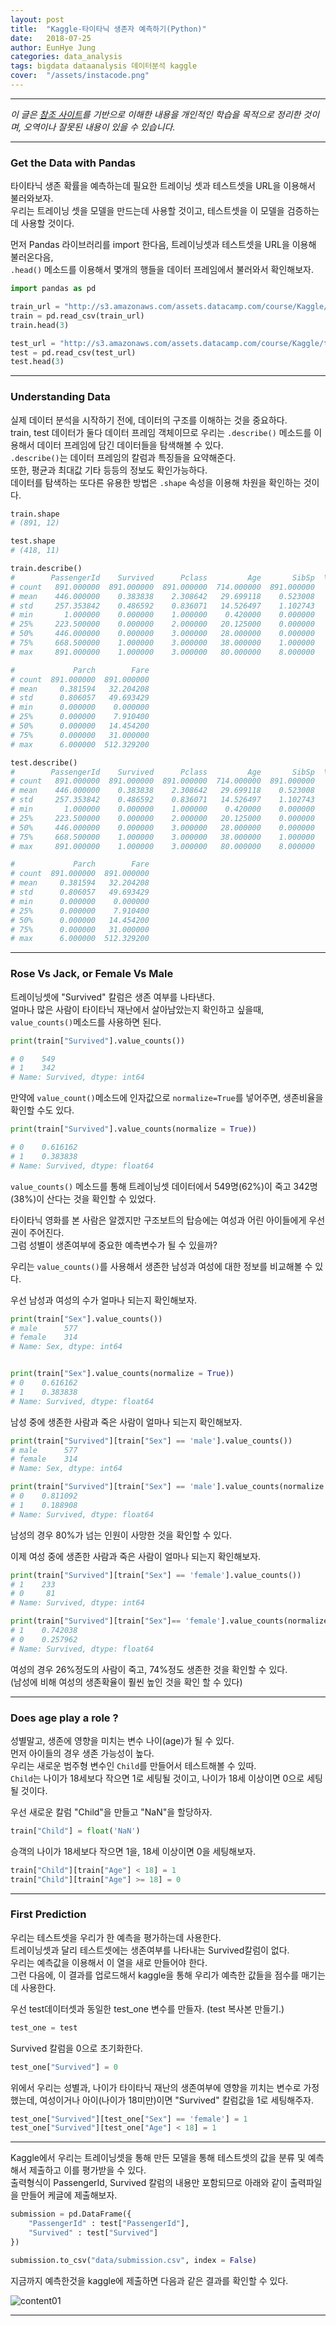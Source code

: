 ```yaml
---
layout: post
title:  "Kaggle-타이타닉 생존자 예측하기(Python)"
date:   2018-07-25
author: EunHye Jung
categories: data_analysis
tags: bigdata dataanalysis 데이터분석 kaggle 
cover:  "/assets/instacode.png"
---  
```


- - -    
     
*이 글은 [참조 사이트](https://campus.datacamp.com/courses/kaggle-python-tutorial-on-machine-learning/getting-started-with-python?ex=1)를 기반으로 이해한 내용을 개인적인 학습을 목적으로 정리한 것이며, 오역이나 잘못된 내용이 있을 수 있습니다.*
   
- - -   


### Get the Data with Pandas  
  
타이타닉 생존 확률을 예측하는데 필요한 트레이닝 셋과 테스트셋을 URL을 이용해서 불러와보자.  
우리는 트레이닝 셋을 모델을 만드는데 사용할 것이고, 테스트셋을 이 모델을 검증하는데 사용할 것이다.  
    
먼저 Pandas 라이브러리를 import 한다음, 트레이닝셋과 테스트셋을 URL을 이용해 불러온다음,  
`.head()` 메소드를 이용해서 몇개의 행들을 데이터 프레임에서 불러와서 확인해보자.   
  
  
```python  
import pandas as pd

train_url = "http://s3.amazonaws.com/assets.datacamp.com/course/Kaggle/train.csv"
train = pd.read_csv(train_url)
train.head(3)

test_url = "http://s3.amazonaws.com/assets.datacamp.com/course/Kaggle/test.csv"
test = pd.read_csv(test_url)
test.head(3)
```   
   
   
- - -   
   
### Understanding Data   
   
실제 데이터 분석을 시작하기 전에, 데이터의 구조를 이해하는 것을 중요하다.  
train, test 데이터가 둘다 데이터 프레임 객체이므로 우리는 `.describe()` 메소드를 이용해서 데이터 프레임에 담긴 데이터들을 탐색해볼 수 있다.   
`.describe()`는 데이터 프레임의 칼럼과 특징들을 요약해준다.   
또한, 평균과 최대값 기타 등등의 정보도 확인가능하다.   
데이터를 탐색하는 또다른 유용한 방법은 `.shape` 속성을 이용해 차원을 확인하는 것이다.   
   
   
```python   
train.shape
# (891, 12)

test.shape
# (418, 11)

train.describe()
#        PassengerId    Survived      Pclass         Age       SibSp  \
# count   891.000000  891.000000  891.000000  714.000000  891.000000   
# mean    446.000000    0.383838    2.308642   29.699118    0.523008   
# std     257.353842    0.486592    0.836071   14.526497    1.102743   
# min       1.000000    0.000000    1.000000    0.420000    0.000000   
# 25%     223.500000    0.000000    2.000000   20.125000    0.000000   
# 50%     446.000000    0.000000    3.000000   28.000000    0.000000   
# 75%     668.500000    1.000000    3.000000   38.000000    1.000000   
# max     891.000000    1.000000    3.000000   80.000000    8.000000   

#             Parch        Fare  
# count  891.000000  891.000000  
# mean     0.381594   32.204208  
# std      0.806057   49.693429  
# min      0.000000    0.000000  
# 25%      0.000000    7.910400  
# 50%      0.000000   14.454200  
# 75%      0.000000   31.000000  
# max      6.000000  512.329200

test.describe()
#        PassengerId    Survived      Pclass         Age       SibSp  \
# count   891.000000  891.000000  891.000000  714.000000  891.000000   
# mean    446.000000    0.383838    2.308642   29.699118    0.523008   
# std     257.353842    0.486592    0.836071   14.526497    1.102743   
# min       1.000000    0.000000    1.000000    0.420000    0.000000   
# 25%     223.500000    0.000000    2.000000   20.125000    0.000000   
# 50%     446.000000    0.000000    3.000000   28.000000    0.000000   
# 75%     668.500000    1.000000    3.000000   38.000000    1.000000   
# max     891.000000    1.000000    3.000000   80.000000    8.000000   

#             Parch        Fare  
# count  891.000000  891.000000  
# mean     0.381594   32.204208  
# std      0.806057   49.693429  
# min      0.000000    0.000000  
# 25%      0.000000    7.910400  
# 50%      0.000000   14.454200  
# 75%      0.000000   31.000000  
# max      6.000000  512.329200

```   
   
   
- - - 
   
   
### Rose Vs Jack, or Female Vs Male     
   
   
트레이닝셋에 "Survived" 칼럼은 생존 여부를 나타낸다.  
얼마나 많은 사람이 타이타닉 재난에서 살아남았는지 확인하고 싶을때, `value_counts()`메소드를 사용하면 된다.  
   
   
```python
print(train["Survived"].value_counts())

# 0    549
# 1    342
# Name: Survived, dtype: int64
```  
  
만약에 `value_count()`메소드에 인자값으로 `normalize=True`를 넣어주면, 생존비율을 확인할 수도 있다.   
   
```python
print(train["Survived"].value_counts(normalize = True))

# 0    0.616162
# 1    0.383838
# Name: Survived, dtype: float64
```    
   
`value_counts()` 메소드를 통해 트레이닝셋 데이터에서 549명(62%)이 죽고 342명(38%)이 산다는 것을 확인할 수 있었다.  
   
타이타닉 영화를 본 사람은 알겠지만 구조보트의 탑승에는 여성과 어린 아이들에게 우선권이 주어진다.  
그럼 성별이 생존여부에 중요한 예측변수가 될 수 있을까?   
   
우리는 `value_counts()`를 사용해서 생존한 남성과 여성에 대한 정보를 비교해볼 수 있다.   
   
우선 남성과 여성의 수가 얼마나 되는지 확인해보자.   
  
```python   
print(train["Sex"].value_counts())
# male      577
# female    314
# Name: Sex, dtype: int64


print(train["Sex"].value_counts(normalize = True))
# 0    0.616162
# 1    0.383838
# Name: Survived, dtype: float64

```   
  
남성 중에 생존한 사람과 죽은 사람이 얼마나 되는지 확인해보자.    
   
```python  
print(train["Survived"][train["Sex"] == 'male'].value_counts())
# male      577
# female    314
# Name: Sex, dtype: int64

print(train["Survived"][train["Sex"] == 'male'].value_counts(normalize = True))
# 0    0.811092
# 1    0.188908
# Name: Survived, dtype: float64
```      
  
남성의 경우 80%가 넘는 인원이 사망한 것을 확인할 수 있다.   
  
이제 여성 중에 생존한 사람과 죽은 사람이 얼마나 되는지 확인해보자.  
   
```python  
print(train["Survived"][train["Sex"] == 'female'].value_counts())
# 1    233
# 0     81
# Name: Survived, dtype: int64

print(train["Survived"][train["Sex"]== 'female'].value_counts(normalize = True))
# 1    0.742038
# 0    0.257962
# Name: Survived, dtype: float64
```   
  
여성의 경우 26%정도의 사람이 죽고, 74%정도 생존한 것을 확인할 수 있다.   
(남성에 비해 여성의 생존확율이 훨씬 높인 것을 확인 할 수 있다)   
    
    
- - -  
    
    
### Does age play a role ?   
    
성별말고, 생존에 영향을 미치는 변수 나이(age)가 될 수 있다.   
먼저 아이들의 경우 생존 가능성이 높다.  
우리는 새로운 범주형 변수인 `Child`를 만들어서 테스트해볼 수 있따.  
`Child`는 나이가 18세보다 작으면 1로 세팅될 것이고, 나이가 18세 이상이면 0으로 세팅될 것이다.   
  
우선 새로운 칼럼 "Child"을 만들고 "NaN"을 할당하자.   
  
```python   
train["Child"] = float('NaN')    
```   
   
승객의 나이가 18세보다 작으면 1을, 18세 이상이면 0을 세팅해보자.   
    
```python   
train["Child"][train["Age"] < 18] = 1
train["Child"][train["Age"] >= 18] = 0
```   
   
   
- - -   
   
    
### First Prediction   
   
   
우리는 테스트셋을 우리가 한 예측을 평가하는데 사용한다.  
트레이닝셋과 달리 테스트셋에는 생존여부를 나타내는 Survived칼럼이 없다.  
우리는 예측값을 이용해서 이 열을 새로 만들어야 한다.  
그런 다음에, 이 결과를 업로드해서 kaggle을 통해 우리가 예측한 값들을 점수를 매기는데 사용한다.   
   
우선 test데이터셋과 동일한 test_one 변수를 만들자. (test 복사본 만들기.)
  
  
```python
test_one = test
```   
   
   
Survived 칼럼을 0으로 초기화한다.   
   
   
```python   
test_one["Survived"] = 0
```   
   
위에서 우리는 성별과, 나이가 타이타닉 재난의 생존여부에 영향을 끼치는 변수로 가정했는데,
여성이거나 아이(나이가 18미만)이면 "Survived" 칼럼값을 1로 세팅해주자.  
   
   
```python   
test_one["Survived"][test_one["Sex"] == 'female'] = 1
test_one["Survived"][test_one["Age"] < 18] = 1
```   
    
     
- - -   
    
    
Kaggle에서 우리는 트레이닝셋을 통해 만든 모델을 통해 테스트셋의 값을 분류 및 예측해서 제출하고 이를 평가받을 수 있다.  
출력형식이 PassengerId, Survived 칼럼의 내용만 포함되므로 아래와 같이 출력파일을 만들어 케글에 제출해보자.   
    
    
```python
submission = pd.DataFrame({
    "PassengerId" : test["PassengerId"],
    "Survived" : test["Survived"]
})

submission.to_csv("data/submission.csv", index = False)
```   
    
    
지금까지 예측한것을 kaggle에 제출하면 다음과 같은 결과를 확인할 수 있다.  
   
  ![content01](/assets/contents/kaagle_practice_content01.PNG)  
    
    
- - -  

